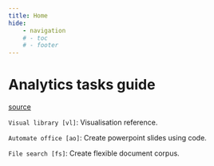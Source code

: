 ```yaml
---
title: Home
hide:
    - navigation
    # - toc
    # - footer
---
```



# Analytics tasks guide

[source](https://github.com/ashugaur/analytics_tasks/tree/main)

`Visual library [vl]`: Visualisation reference.

`Automate office [ao]`: Create powerpoint slides using code.

`File search [fs]`: Create flexible document corpus.


